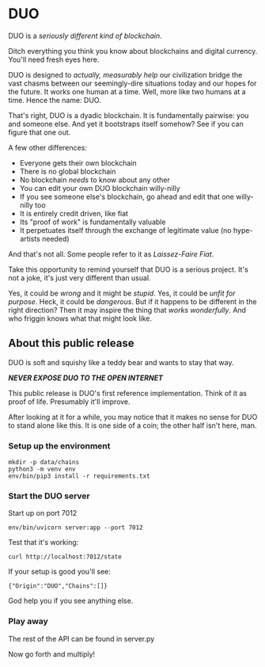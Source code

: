 # DUO

DUO is a *seriously different kind of blockchain*.

Ditch everything you think you know about blockchains and digital currency. You'll need fresh eyes here.

DUO is designed to *actually, measurably help* our civilization bridge the vast chasms between our seemingly-dire situations today and our hopes for the future. It works one human at a time. Well, more like two humans at a time. Hence the name: DUO.

That's right, DUO is a dyadic blockchain. It is fundamentally pairwise: you and someone else. And yet it bootstraps itself somehow? See if you can figure that one out.

A few other differences:

- Everyone gets their own blockchain
- There is no global blockchain
- No blockchain *needs* to know about any other
- You can edit your own DUO blockchain willy-nilly
- If you see someone else's blockchain, go ahead and edit that one willy-nilly too
- It is entirely credit driven, like fiat
- Its "proof of work" is fundamentally valuable
- It perpetuates itself through the exchange of legitimate value (no hype-artists needed)

And that's not all. Some people refer to it as *Laissez-Faire Fiat*.

Take this opportunity to remind yourself that DUO is a serious project. It's not a joke, it's just very different than usual.

Yes, it could be *wrong* and it might be *stupid*. Yes, it could be *unfit for purpose*. Heck, it could be *dangerous*. But if it happens to be different in the right direction? Then it may inspire the thing that *works wonderfully*. And who friggin knows what that might look like.

<!--
DUO is designed to be the spine of a civilization-scale permanent memory.

When you're serious about the future, this is the kind of permanent memory you'll converge on.

Prediction: The more seriously we contemplate the future of digital-era humanity, the more we'll converge on DUO or something like it.
-->

## About this public release

DUO is soft and squishy like a teddy bear and wants to stay that way.

***NEVER EXPOSE DUO TO THE OPEN INTERNET***

This public release is DUO's first reference implementation. Think of it as proof of life. Presumably it'll improve.

After looking at it for a while, you may notice that it makes no sense for DUO to stand alone like this. It is one side of a coin; the other half isn't here, man.

### Setup up the environment

	mkdir -p data/chains
	python3 -m venv env
	env/bin/pip3 install -r requirements.txt

### Start the DUO server

Start up on port 7012

	env/bin/uvicorn server:app --port 7012

Test that it's working:

	curl http://localhost:7012/state

If your setup is good you'll see:

	{"Origin":"DUO","Chains":[]}

God help you if you see anything else.

### Play away

The rest of the API can be found in server.py

Now go forth and multiply!
